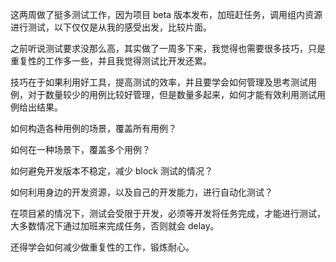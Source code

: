 这两周做了挺多测试工作，因为项目 beta 版本发布，加班赶任务，调用组内资源进行测试，以下仅仅是从我的感受出发，比较片面。

之前听说测试要求没那么高，其实做了一周多下来，我觉得也需要很多技巧，只是重复性的工作多一些，并且我觉得测试比开发还累。

技巧在于如果利用好工具，提高测试的效率，并且要学会如何管理及思考测试用例，对于数量较少的用例比较好管理，但是数量多起来，如何才能有效利用测试用例给出结果。

如何构造各种用例的场景，覆盖所有用例？

如何在一种场景下，覆盖多个用例？

如何避免开发版本不稳定，减少 block 测试的情况？

如何利用身边的开发资源，以及自己的开发能力，进行自动化测试？

在项目紧的情况下，测试会受限于开发，必须等开发将任务完成，才能进行测试，大多数情况下通过加班来完成任务，否则就会 delay。

还得学会如何减少做重复性的工作，锻炼耐心。






